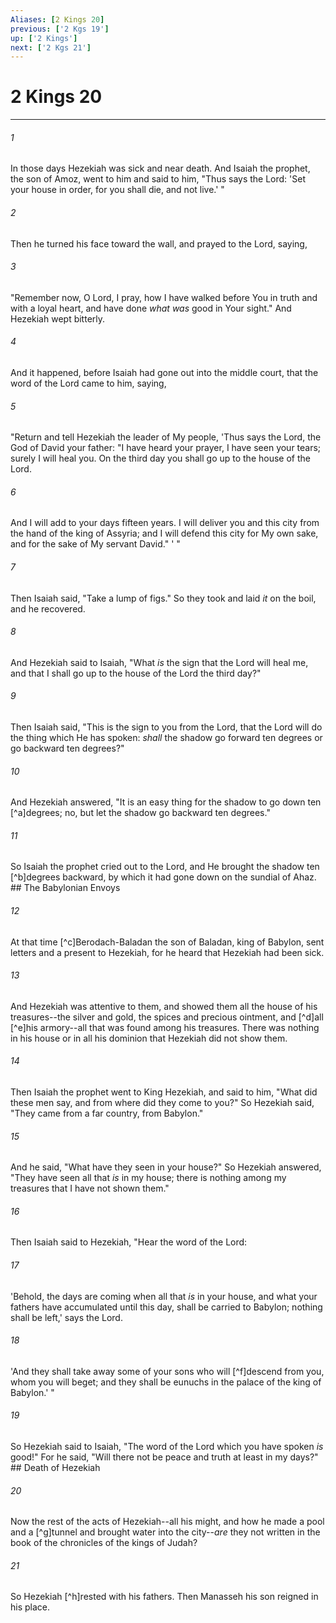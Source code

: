 ```yaml
---
Aliases: [2 Kings 20]
previous: ['2 Kgs 19']
up: ['2 Kings']
next: ['2 Kgs 21']
---
```

# 2 Kings 20

***


###### 1 
In those days Hezekiah was sick and near death. And Isaiah the prophet, the son of Amoz, went to him and said to him, "Thus says the Lord: 'Set your house in order, for you shall die, and not live.' " 

###### 2 
Then he turned his face toward the wall, and prayed to the Lord, saying, 

###### 3 
"Remember now, O Lord, I pray, how I have walked before You in truth and with a loyal heart, and have done _what was_ good in Your sight." And Hezekiah wept bitterly. 

###### 4 
And it happened, before Isaiah had gone out into the middle court, that the word of the Lord came to him, saying, 

###### 5 
"Return and tell Hezekiah the leader of My people, 'Thus says the Lord, the God of David your father: "I have heard your prayer, I have seen your tears; surely I will heal you. On the third day you shall go up to the house of the Lord. 

###### 6 
And I will add to your days fifteen years. I will deliver you and this city from the hand of the king of Assyria; and I will defend this city for My own sake, and for the sake of My servant David." ' " 

###### 7 
Then Isaiah said, "Take a lump of figs." So they took and laid _it_ on the boil, and he recovered. 

###### 8 
And Hezekiah said to Isaiah, "What _is_ the sign that the Lord will heal me, and that I shall go up to the house of the Lord the third day?" 

###### 9 
Then Isaiah said, "This is the sign to you from the Lord, that the Lord will do the thing which He has spoken: _shall_ the shadow go forward ten degrees or go backward ten degrees?" 

###### 10 
And Hezekiah answered, "It is an easy thing for the shadow to go down ten [^a]degrees; no, but let the shadow go backward ten degrees." 

###### 11 
So Isaiah the prophet cried out to the Lord, and He brought the shadow ten [^b]degrees backward, by which it had gone down on the sundial of Ahaz. ## The Babylonian Envoys 

###### 12 
At that time [^c]Berodach-Baladan the son of Baladan, king of Babylon, sent letters and a present to Hezekiah, for he heard that Hezekiah had been sick. 

###### 13 
And Hezekiah was attentive to them, and showed them all the house of his treasures--the silver and gold, the spices and precious ointment, and [^d]all [^e]his armory--all that was found among his treasures. There was nothing in his house or in all his dominion that Hezekiah did not show them. 

###### 14 
Then Isaiah the prophet went to King Hezekiah, and said to him, "What did these men say, and from where did they come to you?" So Hezekiah said, "They came from a far country, from Babylon." 

###### 15 
And he said, "What have they seen in your house?" So Hezekiah answered, "They have seen all that _is_ in my house; there is nothing among my treasures that I have not shown them." 

###### 16 
Then Isaiah said to Hezekiah, "Hear the word of the Lord: 

###### 17 
'Behold, the days are coming when all that _is_ in your house, and what your fathers have accumulated until this day, shall be carried to Babylon; nothing shall be left,' says the Lord. 

###### 18 
'And they shall take away some of your sons who will [^f]descend from you, whom you will beget; and they shall be eunuchs in the palace of the king of Babylon.' " 

###### 19 
So Hezekiah said to Isaiah, "The word of the Lord which you have spoken _is_ good!" For he said, "Will there not be peace and truth at least in my days?" ## Death of Hezekiah 

###### 20 
Now the rest of the acts of Hezekiah--all his might, and how he made a pool and a [^g]tunnel and brought water into the city--_are_ they not written in the book of the chronicles of the kings of Judah? 

###### 21 
So Hezekiah [^h]rested with his fathers. Then Manasseh his son reigned in his place.
